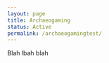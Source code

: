 ```yaml
---
layout: page
title: Archaeogaming
status: Active
permalink: /archaeogamingtest/
---
```


Blah lbah blah

